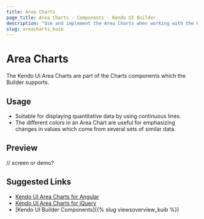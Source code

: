 ```yaml
---
title: Area Charts
page_title: Area Charts - Components - Kendo UI Builder
description: "Use and implement the Area Charts when working with the Kendo UI Builder tool for creating and managing Angular and AngularJS-based web applications."
slug: areacharts_kuib
---
```


# Area Charts

The Kendo UI Area Charts are part of the Charts components which the Builder supports.

## Usage

* Suitable for displaying quantitative data by using continuous lines.
* The different colors in an Area Chart are useful for emphasizing changes in values which come from several sets of similar data.

## Preview

// screen or demo?

## Suggested Links

* [Kendo UI Area Charts for Angular](https://www.telerik.com/kendo-angular-ui/components/charts/series-types/area/)
* [Kendo UI Area Charts for jQuery](https://demos.telerik.com/kendo-ui/area-charts/index)
* [Kendo UI Builder Components]({% slug viewsoverview_kuib %})
